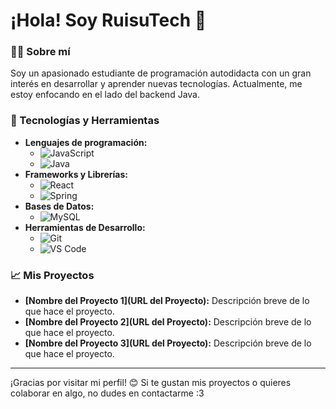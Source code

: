 # ¡Hola! Soy RuisuTech 👋

### 👨‍💻 Sobre mí
Soy un apasionado estudiante de programación autodidacta con un gran interés en desarrollar y aprender nuevas tecnologías. Actualmente, me estoy enfocando en el lado del backend Java.

### 🚀 Tecnologías y Herramientas
- **Lenguajes de programación:** 
  - ![JavaScript](https://img.shields.io/badge/-JavaScript-F7DF1E?style=flat-square&logo=javascript&logoColor=black)
  - ![Java](https://img.shields.io/badge/-Java-007396?style=flat-square&logo=java&logoColor=white)
- **Frameworks y Librerías:** 
  - ![React](https://img.shields.io/badge/-React-61DAFB?style=flat-square&logo=react&logoColor=black)
  - ![Spring](https://img.shields.io/badge/-Spring-6DB33F?style=flat-square&logo=spring&logoColor=white)
- **Bases de Datos:** 
  - ![MySQL](https://img.shields.io/badge/-MySQL-4479A1?style=flat-square&logo=mysql&logoColor=white)
- **Herramientas de Desarrollo:** 
  - ![Git](https://img.shields.io/badge/-Git-F05032?style=flat-square&logo=git&logoColor=white)
  - ![VS Code](https://img.shields.io/badge/-VS%20Code-007ACC?style=flat-square&logo=visual-studio-code&logoColor=white)

### 📈 Mis Proyectos
- **[Nombre del Proyecto 1](URL del Proyecto):** Descripción breve de lo que hace el proyecto.
- **[Nombre del Proyecto 2](URL del Proyecto):** Descripción breve de lo que hace el proyecto.
- **[Nombre del Proyecto 3](URL del Proyecto):** Descripción breve de lo que hace el proyecto.

---

¡Gracias por visitar mi perfil! 😊 Si te gustan mis proyectos o quieres colaborar en algo, no dudes en contactarme :3
